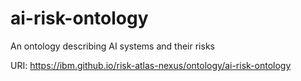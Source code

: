 # ai-risk-ontology

An ontology describing AI systems and their risks

URI: https://ibm.github.io/risk-atlas-nexus/ontology/ai-risk-ontology
